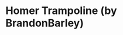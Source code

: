 <!--
id: 25064408964
link: http://tumblr.atmos.org/post/25064408964/homer-trampoline-by-brandonbarley
slug: homer-trampoline-by-brandonbarley
date: Wed Jun 13 2012 19:08:05 GMT-0700 (PDT)
publish: 2012-06-013
tags: 
title: Homer Trampoline (by BrandonBarley)
-->


Homer Trampoline (by BrandonBarley)
===================================



